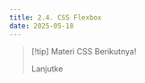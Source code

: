 ```yaml
---
title: 2.4. CSS Flexbox
date: 2025-05-18
---
```


> [!tip] Materi CSS Berikutnya!
>
> Lanjutke [](css-3.md)
